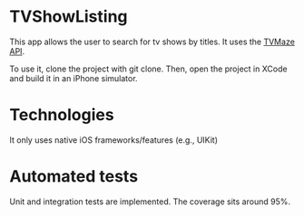 # TVShowListing
This app allows the user to search for tv shows by titles. It uses the [TVMaze API](https://www.tvmaze.com/api).

To use it, clone the project with git clone. Then, open the project in XCode and build it in an iPhone simulator.

# Technologies
It only uses native iOS frameworks/features (e.g., UIKit)

# Automated tests
Unit and integration tests are implemented. The coverage sits around 95%.
